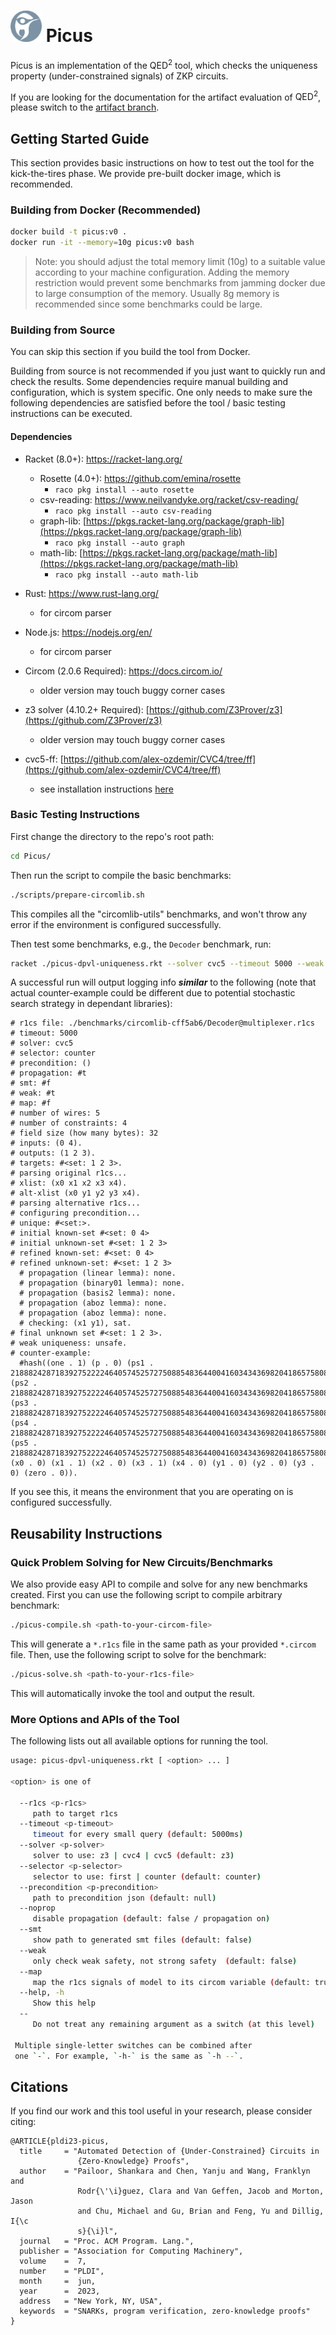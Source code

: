 <div align="left">
  <h1>
    <img src="./resources/picus-white.png" width=50>
  	Picus
  </h1>
</div>

Picus is an implementation of the $\mathsf{QED}^2$ tool, which checks the uniqueness property (under-constrained signals) of ZKP circuits.

If you are looking for the documentation for the artifact evaluation of $\mathsf{QED}^2$, please switch to the [artifact branch](https://github.com/chyanju/Picus/tree/pldi23-research-artifact).

## Getting Started Guide

This section provides basic instructions on how to test out the tool for the kick-the-tires phase. We provide pre-built docker image, which is recommended.

### Building from Docker (Recommended)

```bash
docker build -t picus:v0 .
docker run -it --memory=10g picus:v0 bash
```

> Note: you should adjust the total memory limit (10g) to a suitable value according to your machine configuration. Adding the memory restriction would prevent some benchmarks from jamming docker due to large consumption of the memory. Usually 8g memory is recommended since some benchmarks could be large.

### Building from Source

You can skip this section if you build the tool from Docker.

Building from source is not recommended if you just want to quickly run and check the results. Some dependencies require manual building and configuration, which is system specific. One only needs to make sure the following dependencies are satisfied before the tool / basic testing instructions can be executed.

#### Dependencies

- Racket (8.0+): https://racket-lang.org/
  - Rosette (4.0+): https://github.com/emina/rosette
    - `raco pkg install --auto rosette`
  - csv-reading: https://www.neilvandyke.org/racket/csv-reading/
    - `raco pkg install --auto csv-reading`
  - graph-lib: [https://pkgs.racket-lang.org/package/graph-lib](https://pkgs.racket-lang.org/package/graph-lib)
    - `raco pkg install --auto graph`
  - math-lib: [https://pkgs.racket-lang.org/package/math-lib](https://pkgs.racket-lang.org/package/math-lib)
    - `raco pkg install --auto math-lib`
- Rust: https://www.rust-lang.org/
  - for circom parser
- Node.js: https://nodejs.org/en/
  - for circom parser
- Circom (2.0.6 Required): https://docs.circom.io/
  - older version may touch buggy corner cases

- z3 solver (4.10.2+ Required): [https://github.com/Z3Prover/z3](https://github.com/Z3Prover/z3)
  - older version may touch buggy corner cases

- cvc5-ff: [https://github.com/alex-ozdemir/CVC4/tree/ff](https://github.com/alex-ozdemir/CVC4/tree/ff)
  - see installation instructions [here](./NOTES.md#installing-cvc5-ff)

### Basic Testing Instructions

First change the directory to the repo's root path:

```bash
cd Picus/
```

Then run the script to compile the basic benchmarks:

```bash
./scripts/prepare-circomlib.sh
```

This compiles all the "circomlib-utils" benchmarks, and won't throw any error if the environment is configured successfully.

Then test some benchmarks, e.g., the `Decoder` benchmark, run:

```bash
racket ./picus-dpvl-uniqueness.rkt --solver cvc5 --timeout 5000 --weak --r1cs ./benchmarks/circomlib-cff5ab6/Decoder@multiplexer.r1cs
```

A successful run will output logging info ***similar*** to the following (note that actual counter-example could be different due to potential stochastic search strategy in dependant libraries):

```
# r1cs file: ./benchmarks/circomlib-cff5ab6/Decoder@multiplexer.r1cs
# timeout: 5000
# solver: cvc5
# selector: counter
# precondition: ()
# propagation: #t
# smt: #f
# weak: #t
# map: #f
# number of wires: 5
# number of constraints: 4
# field size (how many bytes): 32
# inputs: (0 4).
# outputs: (1 2 3).
# targets: #<set: 1 2 3>.
# parsing original r1cs...
# xlist: (x0 x1 x2 x3 x4).
# alt-xlist (x0 y1 y2 y3 x4).
# parsing alternative r1cs...
# configuring precondition...
# unique: #<set:>.
# initial known-set #<set: 0 4>
# initial unknown-set #<set: 1 2 3>
# refined known-set: #<set: 0 4>
# refined unknown-set: #<set: 1 2 3>
  # propagation (linear lemma): none.
  # propagation (binary01 lemma): none.
  # propagation (basis2 lemma): none.
  # propagation (aboz lemma): none.
  # propagation (aboz lemma): none.
  # checking: (x1 y1), sat.
# final unknown set #<set: 1 2 3>.
# weak uniqueness: unsafe.
# counter-example:
  #hash((one . 1) (p . 0) (ps1 . 21888242871839275222246405745257275088548364400416034343698204186575808495616) (ps2 . 21888242871839275222246405745257275088548364400416034343698204186575808495615) (ps3 . 21888242871839275222246405745257275088548364400416034343698204186575808495614) (ps4 . 21888242871839275222246405745257275088548364400416034343698204186575808495613) (ps5 . 21888242871839275222246405745257275088548364400416034343698204186575808495612) (x0 . 0) (x1 . 1) (x2 . 0) (x3 . 1) (x4 . 0) (y1 . 0) (y2 . 0) (y3 . 0) (zero . 0)).
```

If you see this, it means the environment that you are operating on is configured successfully.

## Reusability Instructions

### Quick Problem Solving for New Circuits/Benchmarks

We also provide easy API to compile and solve for any new benchmarks created. First you can use the following script to compile arbitrary benchmark:

```bash
./picus-compile.sh <path-to-your-circom-file>
```

This will generate a `*.r1cs` file in the same path as your provided `*.circom` file. Then, use the following script to solve for the benchmark:

```bash
./picus-solve.sh <path-to-your-r1cs-file>
```

This will automatically invoke the tool and output the result.

### More Options and APIs of the Tool

The following lists out all available options for running the tool.

```bash
usage: picus-dpvl-uniqueness.rkt [ <option> ... ]

<option> is one of

  --r1cs <p-r1cs>
     path to target r1cs
  --timeout <p-timeout>
     timeout for every small query (default: 5000ms)
  --solver <p-solver>
     solver to use: z3 | cvc4 | cvc5 (default: z3)
  --selector <p-selector>
     selector to use: first | counter (default: counter)
  --precondition <p-precondition>
     path to precondition json (default: null)
  --noprop
     disable propagation (default: false / propagation on)
  --smt
     show path to generated smt files (default: false)
  --weak
     only check weak safety, not strong safety  (default: false)
  --map
     map the r1cs signals of model to its circom variable (default: true)
  --help, -h
     Show this help
  --
     Do not treat any remaining argument as a switch (at this level)

 Multiple single-letter switches can be combined after
 one `-`. For example, `-h-` is the same as `-h --`.
```

## Citations

If you find our work and this tool useful in your research, please consider citing:

```
@ARTICLE{pldi23-picus,
  title     = "Automated Detection of {Under-Constrained} Circuits in
               {Zero-Knowledge} Proofs",
  author    = "Pailoor, Shankara and Chen, Yanju and Wang, Franklyn and
               Rodr{\'\i}guez, Clara and Van Geffen, Jacob and Morton, Jason
               and Chu, Michael and Gu, Brian and Feng, Yu and Dillig, I{\c
               s}{\i}l",
  journal   = "Proc. ACM Program. Lang.",
  publisher = "Association for Computing Machinery",
  volume    =  7,
  number    = "PLDI",
  month     =  jun,
  year      =  2023,
  address   = "New York, NY, USA",
  keywords  = "SNARKs, program verification, zero-knowledge proofs"
}
```
